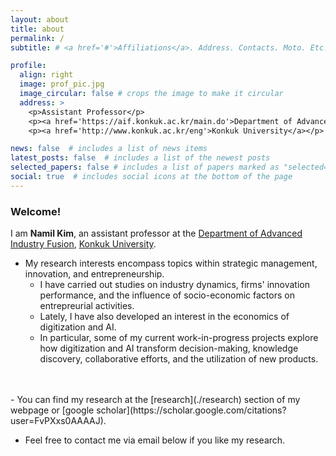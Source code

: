 ```yaml
---
layout: about
title: about
permalink: /
subtitle: # <a href='#'>Affiliations</a>. Address. Contacts. Moto. Etc.

profile:
  align: right
  image: prof_pic.jpg
  image_circular: false # crops the image to make it circular
  address: >
    <p>Assistant Professor</p>
    <p><a href='https://aif.konkuk.ac.kr/main.do'>Department of Advanced Industry Fusion</a></p>
    <p><a href='http://www.konkuk.ac.kr/eng'>Konkuk University</a></p>

news: false  # includes a list of news items
latest_posts: false  # includes a list of the newest posts
selected_papers: false # includes a list of papers marked as "selected={true}"
social: true  # includes social icons at the bottom of the page
---
```


 
### Welcome!

I am **Namil Kim**, an assistant professor at the [Department of Advanced Industry Fusion](https://aif.konkuk.ac.kr/main.do), [Konkuk University](http://www.konkuk.ac.kr/eng). 


- My research interests encompass topics within strategic management, innovation, and entrepreneurship. 
  - I have carried out studies on industry dynamics, firms' innovation performance, and the influence of socio-economic factors on entrepreurial activities.
  - Lately, I have also developed an interest in the economics of digitization and AI. 
  - In particular, some of my current work-in-progress projects explore how digitization and AI transform decision-making, knowledge discovery, collaborative efforts, and the utilization of new products.
<br>
<br>
- You can find my research at the [research](./research) section of my webpage or [google scholar](https://scholar.google.com/citations?user=FvPXxs0AAAAJ).

- Feel free to contact me via email below if you like my research.

<!-- If you 

 financial market quality and portfolio allocation.

In one of my projects, I theoretically document and provide supportive empirical evidence for a novel driver of passive investing: falling costs to fundamental information. In other ongoing work, I study the implications of quantitative mutual funds and exchange traded products to market quality.



The key question in my research is how firms strategically manage their innovation processes and outcomes in response to ever-changing business environments.
I explore three different types of competition and how relevant policies reshape firm innovation strategies.
Product market competition
Competition for labor forces, and
Competition for innovation and intellectual property rights


Write your biography here. Tell the world about yourself. Link to your favorite [subreddit](http://reddit.com). You can put a picture in, too. The code is already in, just name your picture `prof_pic.jpg` and put it in the `img/` folder.

Put your address / P.O. box / other info right below your picture. You can also disable any of these elements by editing `profile` property of the YAML header of your `_pages/about.md`. Edit `_bibliography/papers.bib` and Jekyll will render your [publications page](/al-folio/publications/) automatically.

Link to your social media connections, too. This theme is set up to use [Font Awesome icons](http://fortawesome.github.io/Font-Awesome/) and [Academicons](https://jpswalsh.github.io/academicons/), like the ones below. Add your Facebook, Twitter, LinkedIn, Google Scholar, or just disable all of them. -->
